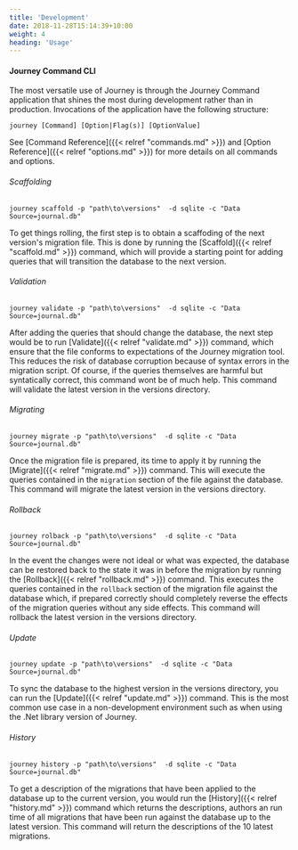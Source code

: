 ```yaml
---
title: 'Development'
date: 2018-11-28T15:14:39+10:00
weight: 4
heading: 'Usage'
---
```


#### Journey Command CLI
The most versatile use of Journey is through the Journey Command application that shines the most during development rather than in production. Invocations of the  application have the following structure:

```
journey [Command] [Option|Flag(s)] [OptionValue]
```
See [Command Reference]({{< relref "commands.md" >}}) and [Option Reference]({{< relref "options.md" >}}) for more details on all commands and options.

###### Scaffolding
```
journey scaffold -p "path\to\versions"  -d sqlite -c "Data Source=journal.db"
```
To get things rolling, the first step is to obtain a scaffoding of the next version's migration file. This is done by running the [Scaffold]({{< relref "scaffold.md" >}}) command, which will provide a starting point for adding queries that will transition the database to the next version. 

###### Validation
```
journey validate -p "path\to\versions"  -d sqlite -c "Data Source=journal.db"
```
After adding the queries that should change the database, the next step would be to run [Validate]({{< relref "validate.md" >}}) command, which ensure that the file conforms to expectations of the Journey migration tool. This reduces the risk of database corruption because of syntax errors in the migration script. Of course, if the queries themselves are harmful but syntatically correct, this command wont be of much help. This command will validate the latest version in the versions directory.

###### Migrating
```
journey migrate -p "path\to\versions"  -d sqlite -c "Data Source=journal.db"
```
Once the migration file is prepared, its time to apply it by running the [Migrate]({{< relref "migrate.md" >}}) command. This will execute the queries contained in the `migration` section of the file against the database. This command will migrate the latest version in the versions directory.

###### Rollback
```
journey rolback -p "path\to\versions"  -d sqlite -c "Data Source=journal.db"
```
In the event the changes were not ideal or what was expected, the database can be restored back to the state it was in before the migration by running the [Rollback]({{< relref "rollback.md" >}}) command. This executes the queries contained in the `rollback` section of the migration file against the database which, if prepared correctly should completely reverse the effects of the migration queries without any side effects. This command will rollback the latest version in the versions directory.

###### Update
```
journey update -p "path\to\versions"  -d sqlite -c "Data Source=journal.db"
```
To sync the database to the highest version in the versions directory, you can run the [Update]({{< relref "update.md" >}}) command. This is the most common use case in a non-development environment such as when using the .Net library version of Journey. 

###### History
```
journey history -p "path\to\versions"  -d sqlite -c "Data Source=journal.db"
```
To get a description of the migrations that have been applied to the database up to the current version, you would run the [History]({{< relref "history.md" >}}) command which returns the descriptions, authors an run time of all migrations that have been run against the database up to the latest version. This command will return the descriptions of the 10 latest migrations.
